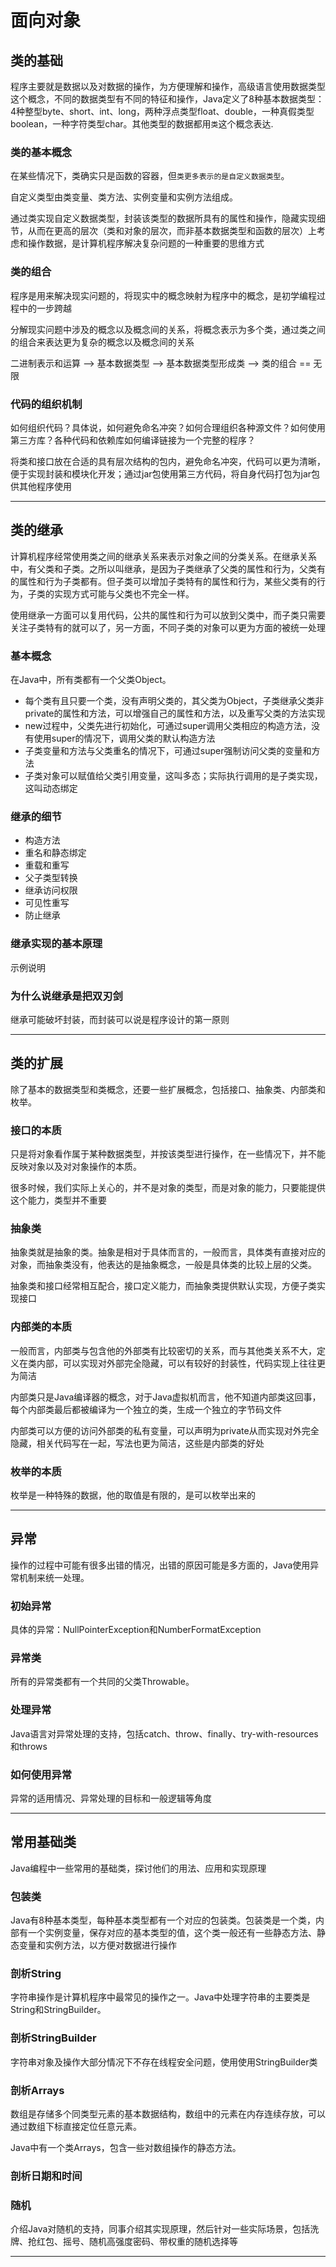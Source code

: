 #   面向对象

##  类的基础

程序主要就是数据以及对数据的操作，为方便理解和操作，高级语言使用数据类型这个概念，不同的数据类型有不同的特征和操作，Java定义了8种基本数据类型：4种整型byte、short、int、long，两种浮点类型float、double，一种真假类型boolean，一种字符类型char。其他类型的数据都用`类`这个概念表达.

### 类的基本概念

在某些情况下，类确实只是函数的容器，但`类更多表示的是自定义数据类型`。

自定义类型由类变量、类方法、实例变量和实例方法组成。

通过类实现自定义数据类型，封装该类型的数据所具有的属性和操作，隐藏实现细节，从而在更高的层次（类和对象的层次，而非基本数据类型和函数的层次）上考虑和操作数据，是计算机程序解决复杂问题的一种重要的思维方式

### 类的组合

程序是用来解决现实问题的，将现实中的概念映射为程序中的概念，是初学编程过程中的一步跨越

分解现实问题中涉及的概念以及概念间的关系，将概念表示为多个类，通过类之间的组合来表达更为复杂的概念以及概念间的关系

二进制表示和运算 --> 基本数据类型 --> 基本数据类型形成类 --> 类的组合 == 无限

### 代码的组织机制

如何组织代码？具体说，如何避免命名冲突？如何合理组织各种源文件？如何使用第三方库？各种代码和依赖库如何编译链接为一个完整的程序？

将类和接口放在合适的具有层次结构的包内，避免命名冲突，代码可以更为清晰，便于实现封装和模块化开发；通过jar包使用第三方代码，将自身代码打包为jar包供其他程序使用

----

##  类的继承

计算机程序经常使用类之间的继承关系来表示对象之间的分类关系。在继承关系中，有父类和子类。之所以叫继承，是因为子类继承了父类的属性和行为，父类有的属性和行为子类都有。但子类可以增加子类特有的属性和行为，某些父类有的行为，子类的实现方式可能与父类也不完全一样。

使用继承一方面可以复用代码，公共的属性和行为可以放到父类中，而子类只需要关注子类特有的就可以了，另一方面，不同子类的对象可以更为方面的被统一处理

### 基本概念

在Java中，所有类都有一个父类Object。

-   每个类有且只要一个类，没有声明父类的，其父类为Object，子类继承父类非private的属性和方法，可以增强自己的属性和方法，以及重写父类的方法实现
-   new过程中，父类先进行初始化，可通过super调用父类相应的构造方法，没有使用super的情况下，调用父类的默认构造方法
-   子类变量和方法与父类重名的情况下，可通过super强制访问父类的变量和方法
-   子类对象可以赋值给父类引用变量，这叫多态；实际执行调用的是子类实现，这叫动态绑定

### 继承的细节

-   构造方法
-   重名和静态绑定
-   重载和重写
-   父子类型转换
-   继承访问权限
-   可见性重写
-   防止继承

### 继承实现的基本原理
 
示例说明

### 为什么说继承是把双刃剑

继承可能破坏封装，而封装可以说是程序设计的第一原则

----

##  类的扩展

除了基本的数据类型和类概念，还要一些扩展概念，包括接口、抽象类、内部类和枚举。

### 接口的本质

只是将对象看作属于某种数据类型，并按该类型进行操作，在一些情况下，并不能反映对象以及对对象操作的本质。

很多时候，我们实际上关心的，并不是对象的类型，而是对象的能力，只要能提供这个能力，类型并不重要

### 抽象类

抽象类就是抽象的类。抽象是相对于具体而言的，一般而言，具体类有直接对应的对象，而抽象类没有，他表达的是抽象概念，一般是具体类的比较上层的父类。

抽象类和接口经常相互配合，接口定义能力，而抽象类提供默认实现，方便子类实现接口

### 内部类的本质

一般而言，内部类与包含他的外部类有比较密切的关系，而与其他类关系不大，定义在类内部，可以实现对外部完全隐藏，可以有较好的封装性，代码实现上往往更为简洁

内部类只是Java编译器的概念，对于Java虚拟机而言，他不知道内部类这回事，每个内部类最后都被编译为一个独立的类，生成一个独立的字节码文件

内部类可以方便的访问外部类的私有变量，可以声明为private从而实现对外完全隐藏，相关代码写在一起，写法也更为简洁，这些是内部类的好处


### 枚举的本质

枚举是一种特殊的数据，他的取值是有限的，是可以枚举出来的

----

##  异常

操作的过程中可能有很多出错的情况，出错的原因可能是多方面的，Java使用异常机制来统一处理。

### 初始异常

具体的异常：NullPointerException和NumberFormatException

### 异常类

所有的异常类都有一个共同的父类Throwable。

### 处理异常

Java语言对异常处理的支持，包括catch、throw、finally、try-with-resources和throws

### 如何使用异常

异常的适用情况、异常处理的目标和一般逻辑等角度

----

##  常用基础类

Java编程中一些常用的基础类，探讨他们的用法、应用和实现原理

### 包装类

Java有8种基本类型，每种基本类型都有一个对应的包装类。包装类是一个类，内部有一个实例变量，保存对应的基本类型的值，这个类一般还有一些静态方法、静态变量和实例方法，以方便对数据进行操作

### 剖析String

字符串操作是计算机程序中最常见的操作之一。Java中处理字符串的主要类是String和StringBuilder。

### 剖析StringBuilder

字符串对象及操作大部分情况下不存在线程安全问题，使用使用StringBuilder类

### 剖析Arrays

数组是存储多个同类型元素的基本数据结构，数组中的元素在内存连续存放，可以通过数组下标直接定位任意元素。

Java中有一个类Arrays，包含一些对数组操作的静态方法。

### 剖析日期和时间

### 随机

介绍Java对随机的支持，同事介绍其实现原理，然后针对一些实际场景，包括洗牌、抢红包、摇号、随机高强度密码、带权重的随机选择等

----
